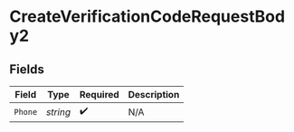 # CreateVerificationCodeRequestBody2


## Fields

| Field              | Type               | Required           | Description        |
| ------------------ | ------------------ | ------------------ | ------------------ |
| `Phone`            | *string*           | :heavy_check_mark: | N/A                |